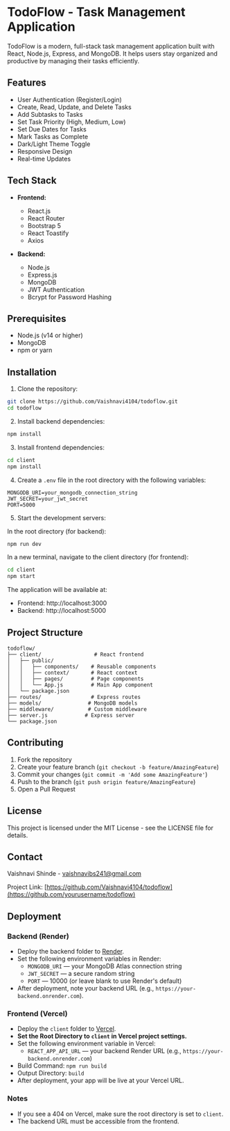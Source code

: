 # TodoFlow - Task Management Application

TodoFlow is a modern, full-stack task management application built with React, Node.js, Express, and MongoDB. It helps users stay organized and productive by managing their tasks efficiently.

## Features

- User Authentication (Register/Login)
- Create, Read, Update, and Delete Tasks
- Add Subtasks to Tasks
- Set Task Priority (High, Medium, Low)
- Set Due Dates for Tasks
- Mark Tasks as Complete
- Dark/Light Theme Toggle
- Responsive Design
- Real-time Updates

## Tech Stack

- **Frontend:**
  - React.js
  - React Router
  - Bootstrap 5
  - React Toastify
  - Axios

- **Backend:**
  - Node.js
  - Express.js
  - MongoDB
  - JWT Authentication
  - Bcrypt for Password Hashing

## Prerequisites

- Node.js (v14 or higher)
- MongoDB
- npm or yarn

## Installation

1. Clone the repository:
```bash
git clone https://github.com/Vaishnavi4104/todoflow.git
cd todoflow
```

2. Install backend dependencies:
```bash
npm install
```

3. Install frontend dependencies:
```bash
cd client
npm install
```

4. Create a `.env` file in the root directory with the following variables:
```
MONGODB_URI=your_mongodb_connection_string
JWT_SECRET=your_jwt_secret
PORT=5000
```

5. Start the development servers:

In the root directory (for backend):
```bash
npm run dev
```

In a new terminal, navigate to the client directory (for frontend):
```bash
cd client
npm start
```

The application will be available at:
- Frontend: http://localhost:3000
- Backend: http://localhost:5000

## Project Structure

```
todoflow/
├── client/                 # React frontend
│   ├── public/
│   │   ├── components/    # Reusable components
│   │   ├── context/       # React context
│   │   ├── pages/         # Page components
│   │   └── App.js         # Main App component
│   └── package.json
├── routes/                # Express routes
├── models/               # MongoDB models
├── middleware/           # Custom middleware
├── server.js            # Express server
└── package.json
```

## Contributing

1. Fork the repository
2. Create your feature branch (`git checkout -b feature/AmazingFeature`)
3. Commit your changes (`git commit -m 'Add some AmazingFeature'`)
4. Push to the branch (`git push origin feature/AmazingFeature`)
5. Open a Pull Request

## License

This project is licensed under the MIT License - see the LICENSE file for details.

## Contact

Vaishnavi Shinde - vaishnavibs241@gmail.com

Project Link: [https://github.com/Vaishnavi4104/todoflow](https://github.com/yourusername/todoflow)

## Deployment

### Backend (Render)
- Deploy the backend folder to [Render](https://render.com).
- Set the following environment variables in Render:
  - `MONGODB_URI` — your MongoDB Atlas connection string
  - `JWT_SECRET` — a secure random string
  - `PORT` — 10000 (or leave blank to use Render's default)
- After deployment, note your backend URL (e.g., `https://your-backend.onrender.com`).

### Frontend (Vercel)
- Deploy the `client` folder to [Vercel](https://vercel.com).
- **Set the Root Directory to `client` in Vercel project settings.**
- Set the following environment variable in Vercel:
  - `REACT_APP_API_URL` — your backend Render URL (e.g., `https://your-backend.onrender.com`)
- Build Command: `npm run build`
- Output Directory: `build`
- After deployment, your app will be live at your Vercel URL.

### Notes
- If you see a 404 on Vercel, make sure the root directory is set to `client`.
- The backend URL must be accessible from the frontend. 